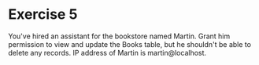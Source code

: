 # Exercise 5

You've hired an assistant for the bookstore named Martin. Grant him permission to view and update the Books table, but he shouldn't be able to delete any records. IP address of Martin is martin@localhost.
